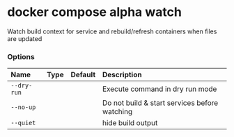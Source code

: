 # docker compose alpha watch

<!---MARKER_GEN_START-->
Watch build context for service and rebuild/refresh containers when files are updated

### Options

| Name        | Type | Default | Description                                   |
|:------------|:-----|:--------|:----------------------------------------------|
| `--dry-run` |      |         | Execute command in dry run mode               |
| `--no-up`   |      |         | Do not build & start services before watching |
| `--quiet`   |      |         | hide build output                             |

<!---MARKER_GEN_END-->
